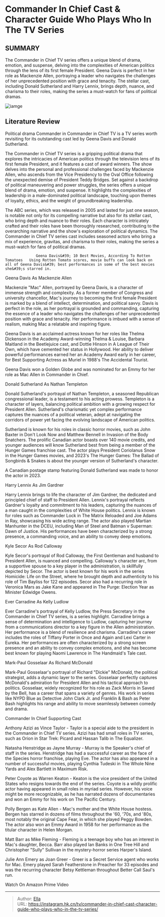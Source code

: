 # Commander In Chief Cast &amp; Character Guide Who Plays Who In The TV Series


## SUMMARY 



  The Commander in Chief TV series offers a unique blend of drama, emotion, and suspense, delving into the complexities of American politics through the lens of its first female President.   Geena Davis is perfect in her role as Mackenzie Allen, portraying a leader who navigates the challenges of her unprecedented position with grace and tenacity.   The stellar cast, including Donald Sutherland and Harry Lennix, brings depth, nuance, and charisma to their roles, making the series a must-watch for fans of political dramas.  

![iamge](https://static1.srcdn.com/wordpress/wp-content/uploads/2024/01/mixcollage-02-jan-2024-11-29-pm-8771.jpg)

## Literature Review
Political drama Commander in Commander in Chief TV is a TV series worth revisiting for its outstanding cast led by Geena Davis and Donald Sutherland.




The Commander in Chief TV series is a gripping political drama that explores the intricacies of American politics through the television lens of its first female President, and it features a cast of award winners. The show delves into the personal and professional challenges faced by Mackenzie Allen, who ascends from the Vice Presidency to the Oval Office following the unexpected demise of President Teddy Bridges. Set against a backdrop of political maneuvering and power struggles, the series offers a unique blend of drama, emotion, and suspense. It highlights the complexities of leadership in a male-dominated political landscape, touching upon themes of loyalty, ethics, and the weight of groundbreaking leadership.




The ABC series, which was released in 2005 and lasted for just one season, is notable not only for its compelling narrative but also for its stellar cast, who bring depth and nuance to their roles. Each character is intricately crafted and their roles have been thoroughly researched, contributing to the overarching narrative and the show&#39;s exploration of political dynamics. The Commander in Chief TV series cast includes seasoned actors who bring a mix of experience, gravitas, and charisma to their roles, making the series a must-watch for fans of political dramas.

                  Geena Davis&#39; 10 Best Movies, According To Rotten Tomatoes   Using Rotten Tomato scores, movie buffs can look back on all of Geena Davis&#39; best performances in some of the best movies she&#39;s starred in.     


 Geena Davis As Mackenzie Allen 
         




Mackenzie &#34;Mac&#34; Allen, portrayed by Geena Davis, is a character of immense strength and complexity. As a former member of Congress and university chancellor, Mac&#39;s journey to becoming the first female President is marked by a blend of intellect, determination, and political savvy. Davis is perfect in the role, as her portrayal is grounded and commanding, capturing the essence of a leader who navigates the challenges of her unprecedented position with grace and tenacity. Her performance is imbued with a sense of realism, making Mac a relatable and inspiring figure.

Geena Davis is an acclaimed actress known for her roles like Thelma Dickenson in the Academy Award-winning Thelma &amp; Louise, Barbara Maitland in the Beetlejuice cast, and Dottie Hinson in A League of Their Own, which have cemented her status in Hollywood. Her ability to deliver powerful performances earned her an Academy Award early in her career, for Best Supporting Actress as Muriel in 1988&#39;s The Accidental Tourist.






Geena Davis won a Golden Globe and was nominated for an Emmy for her role as Mac Allen in Commander in Chief.






 Donald Sutherland As Nathan Templeton 
          

Donald Sutherland&#39;s portrayal of Nathan Templeton, a seasoned Republican congressional leader, is a testament to his acting prowess. Templeton is a character of layers, balancing political ambition with a growing respect for President Allen. Sutherland&#39;s charismatic yet complex performance captures the nuances of a political veteran, adept at navigating the corridors of power yet facing the evolving landscape of American politics.

Sutherland is known for his roles in classic horror movies, such as John Baxter in Don&#39;t Look Now and Matthew Bennell in Invasion of the Body Snatchers. The prolific Canadian actor boasts over 140 movie credits, and younger audiences will know Sutherland best from being a member of the Hunger Games franchise cast. The actor plays President Coriolanus Snow in the Hunger Games movies, and 2023&#39;s The Hunger Games: The Ballad of Songbirds &amp; Snakes is about the younger version of Sutherland&#39;s character.






A Canadian postage stamp featuring Donald Sutherland was made to honor the actor in 2023.






 Harry Lennix As Jim Gardner 
          

Harry Lennix brings to life the character of Jim Gardner, the dedicated and principled chief of staff to President Allen. Lennix&#39;s portrayal reflects Gardner&#39;s loyalty and commitment to his leaders, capturing the nuances of a man caught in the complexities of White House politics. Lennix is known for roles such as Commander Lock in The Matrix Reloaded and Joe Adams in Ray, showcasing his wide acting range. The actor also played Martian Manhunter in the DCEU, including Man of Steel and Batman v Superman: Dawn of Justice. His performances have been characterized by a strong presence, a commanding voice, and an ability to convey deep emotions.






 Kyle Secor As Rod Calloway 
          

Kyle Secor&#39;s portrayal of Rod Calloway, the First Gentleman and husband to President Allen, is nuanced and compelling. Calloway&#39;s character arc, from a supportive spouse to a key player in the administration, is skillfully depicted by Secor. The actor is best known for his work in the series Homicide: Life on the Street, where he brought depth and authenticity to his role of Tim Bayliss for 122 episodes. Secor also had a recurring role in Veronica Mars as Jake Kane and appeared in The Purge: Election Year as Minister Edwidge Owens.



 Ever Carradine As Kelly Ludlow 
          




Ever Carradine&#39;s portrayal of Kelly Ludlow, the Press Secretary in the Commander in Chief TV series, is a series highlight. Carradine brings a sense of determination and intelligence to Ludlow, capturing her journey from a communications director to a key figure in the Allen administration. Her performance is a blend of resilience and charisma. Carradine&#39;s career includes the roles of Tiffany Porter in Once and Again and Lexi Carter in Eureka. Her performances are often characterized by a strong screen presence and an ability to convey complex emotions, and she has become best known for playing Naomi Lawrence in The Handmaid&#39;s Tale cast.



 Mark-Paul Gosselaar As Richard McDonald 
          

Mark-Paul Gosselaar&#39;s portrayal of Richard &#34;Dickie&#34; McDonald, the political strategist, adds a dynamic layer to the series. Gosselaar perfectly captures McDonald&#39;s admiration for President Allen and his tactical approach to politics. Gosselaar, widely recognized for his role as Zack Morris in Saved by the Bell, has a career that spans a variety of genres. His work in series like NYPD Blue as Detective John Clark Jr. and Franklin &amp; Bash as Peter Bash highlights his range and ability to move seamlessly between comedy and drama.






 Commander In Chief Supporting Cast 
          

Anthony Azizi as Vince Taylor - Taylor is a special aide to the president in the Commander in Chief TV series. Azizi has had small roles in TV series, such as Orion in Star Trek: Picard and Hassan Talib in The Equalizer.

Natasha Henstridge as Jayne Murray - Murray is the Speaker&#39;s chief of staff in the series. Henstridge has had a successful career as the face of the Species horror franchise, playing Eve. The actor has also appeared in a number of successful movies, playing Cynthia Tudeski in The Whole Nine Yards and Alex Bartlett in Maximum Risk.

Peter Coyote as Warren Keaton - Keaton is the vice president of the United States who resigns towards the end of the series. Coyote is a wildly prolific actor having appeared in small roles in myriad series. However, his voice might be more recognizable, as he has narrated dozens of documentaries and won an Emmy for his work on The Pacific Century.




Polly Bergen as Kate Allen - Mac&#39;s mother and the White House hostess. Bergen has starred in dozens of films throughout the &#39;60, &#39;70s, and &#39;80s, most notably the original Cape Fear, in which she played Peggy Bowden. The actor also won an Emmy Award in 1958 for her performance as the titular character in Helen Morgan.

Matt Barr as Mike Fleming - Fleming is a teenage boy who has an interest in Mac&#39;s daughter, Becca. Barr also played Ian Banks in One Tree Hill and Christopher &#34;Sully&#34; Sullivan in the mystery-horror series Harper&#39;s Island.

Julie Ann Emery as Joan Greer - Greer is a Secret Service agent who works for Mac. Emery played Sarah Featherstone in Preacher for 33 episodes and was the recurring character Betsy Kettleman throughout Better Call Saul&#39;s run.

Watch On Amazon Prime Video



---

> Author: [Ella](https://instagram.hk.cn/)  
> URL: https://instagram.hk.cn/tv/commander-in-chief-cast-character-guide-who-plays-who-in-the-tv-series/  

